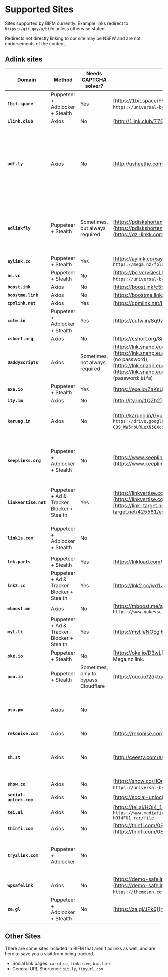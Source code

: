 # Supported Sites

Sites supported by BIFM currently. Example links redirect to `https://git.gay/a/bifm` unless otherwise stated.

Redirects not directly linking to our site may be NSFW and are not endorsements of the content.

## Adlink sites
|Domain|Method|Needs CAPTCHA solver?|Example Links|Additional Domains|Additional Notes|
|---|---|---|---|---|---|
|**`1bit.space`**|Puppeteer + Adblocker + Stealth|Yes|[https://1bit.space/FVJcWHr](https://1bit.space/FVJcWHr) redirects to ``https://universal-bypass.org/``.||
|**`1link.club`**|Axios|No|[http://1link.club/77679](http://1link.club/77679)|||
|**`adf.ly`**|Axios|No|[http://usheethe.com/T3F5](http://usheethe.com/T3F5)|`usheethe.com`|There is not a complete list of domains under adf.ly's net that I could find, but there is an algorythm for finding them.|
|**`adlinkfly`**|Puppeteer + Stealth|Sometimes, but always required|[https://pdiskshortener.com/6I2CR2](https://pdiskshortener.com/6I2CR2), [https://dz-linkk.com/N2xFP](https://dz-linkk.com/N2xFP)|`adlinkfly.mightyscripts.xyz`, `pdiskshortener.com`, `dzlinkk.com`|Like adf.ly, there is not a list of adlinkfly sites, but there is an algorithm to find them.|
|**`aylink.co`**|Puppeteer + Stealth|Yes|[https://aylink.co/xay664](https://aylink.co/xay664) redirects to `https://mega.nz/folder/hpIAnRLS#fJZX651qRZdf_DU2Y_k0kA`||
|**`bc.vc`**|Puppeteer + Stealth|No|[https://bc.vc/vQesLIh](https://bc.vc/vQesLIh) redirects to `https://universal-bypass.org/`.||
|**`boost.ink`**|Axios|No|[https://boost.ink/c5bba](https://boost.ink/c5bba)|`bst.gg`, `bst.wtf`, `booo.st`||
|**`boostme.link`**|Axios|No|[https://boostme.link/iX9Krf](https://boostme.link/iX9Krf)||
|**`cpmlink.net`**|Axios|Yes|[https://cpmlink.net/i7FyAQ](https://cpmlink.net/i7FyAQ)||
|**`cutw.in`**|Puppeteer + Adblocker + Stealth|Yes|[https://cutw.in/8q9wzl](https://cutw.in/8q9wzl)|||
|**`cshort.org`**|Axios|No|[https://cshort.org/8i8dwPx0](https://cshort.org/8i8dwPx0)|
|**`DaddyScripts`**|Axios|Sometimes, not always required|[https://lnk.snahp.eu/EBRs14BxyZ5oIlvrEx4EZGPlrwGm31VeNZ1Uo](https://lnk.snahp.eu/EBRs14BxyZ5oIlvrEx4EZGPlrwGm31VeNZ1Uo) (no password), [https://lnk.snahp.eu/W4hPgdadk7F9WtY5hb00uCdWzHZK5n5kt32ZG](https://lnk.snahp.eu/W4hPgdadk7F9WtY5hb00uCdWzHZK5n5kt32ZG) (password: `bifm`)|||
|**`exe.io`**|Puppeteer + Stealth|Yes|[https://exe.io/ZaKsUgDc](https://exe.io/ZaKsUgDc)|`exey.io`||
|**`ity.im`**|Axios|No|[http://ity.im/1QZh2](http://ity.im/1QZh2)|||
|**`karung.in`**|Axios|No|[http://karung.in/Gyucc](http://karung.in/Gyucc) redirects to `https://drive.google.com/uc?id=0B263gKU-C09_WW5rbURLeXN5QXc&export=download`.||Passworded links are currently not supported.|
|**`keeplinks.org`**|Puppeteer + Adblocker + Stealth|No|[https://www.keeplinks.org/p100/62b878489fbc5](https://www.keeplinks.org/p100/62b878489fbc5)||Passworded links don't need a password due to a cookie exploit.|
|**`linkvertise.net`**|Puppeteer + Ad & Tracker Blocker + Stealth|Yes|[https://linkvertise.com/425581/example1](https://linkvertise.com/425581/example1) for regular redirects, [https://link-target.net/425581/example](https://link-target.net/425581/example) for a paste|`linkvertise.com`, `up-to-down.net`, `link-to.net`, `direct-link.net`, `linkvertise.download`, `file-link.net`, `link-center.net`, `link-target.net`||
|**`link1s.com`**|Puppeteer + Adblocker + Stealth|No|||Need example link that is SFW and legal.|
|**`lnk.parts`**|Puppeteer + Stealth|Yes|[https://lnkload.com/2z8aF](https://lnkload.com/2z8aF)|`link.tl`, `lnkload.com`||
|**`lnk2.cc`**|Puppeteer + Ad & Tracker Blocker + Stealth|Yes|[https://lnk2.cc/wd1J1](https://lnk2.cc/wd1J1)||
|**`mboost.me`**|Axios|No|[https://mboost.me/a/47n](https://mboost.me/a/47n) redirects to `https://www.nukevscity.com/hehehehaw5`|||
|**`myl.li`**|Puppeteer + Ad & Tracker Blocker + Stealth|Yes|[https://myl.li/NOEgI6aOp3bF](https://myl.li/NOEgI6aOp3bF)|`mylink.vc`||
|**`oke.io`**|Puppeteer + Stealth|No|[https://oke.io/D3wL](https://oke.io/D3wL) redirects to a broken Mega.nz link.|||
|**`ouo.io`**|Puppeteer + Stealth|Sometimes, only to bypass Cloudflare|[https://ouo.io/2dktqo](https://ouo.io/2dktqo)|`ouo.press`||
|**`psa.pm`**|Axios|No|||If anyone can find a legal example of this, that'd be nice.|
|**`rekonise.com`**|Axios|No|[https://rekonise.com/bifm-jv7k6](https://rekonise.com/bifm-jv7k6)||
|**`sh.st`**|Axios|No|[http://ceesty.com/es47QR](http://ceesty.com/es47QR)|`ceesty.com`, `cestyy.com`, `clkme.me`, `clkmein.com`, `cllkme.com`, `corneey.com`, `destyy.com`, `festyy.com`, `gestyy.com`, `jnw0.me`, `xiw34.com`, `wiid.me`|The list to the right may not be 100% correct or complete.|
|**`show.co`**|Axios|No|[https://show.co/HQrPtta](https://show.co/HQrPtta) redirects to `https://universal-bypass.org/`.||
|**`social-unlock.com`**|Axios|No|[https://social-unlock.com/417pK](https://social-unlock.com/417pK)|||
|**`tei.ai`**|Axios|No|[https://tei.ai/HOI4_1_11_11](https://tei.ai/HOI4_1_11_11) redirects to `https://www.mediafire.com/file/mmxskm3b1uanzfn/OG9134-HOI4FU1.rar/file`|`tii.ai`||
|**`thinfi.com`**|Axios|No|[https://thinfi.com/088ud](https://thinfi.com/088ud) (no password), [https://thinfi.com/088uk](https://thinfi.com/088uk) (password: `bifm`)||
|**`try2link.com`**|Puppeteer + Adblocker|No|||If anyone can find a legal example of this, that'd be nice.|
|**`wpsafelink`**|Axios|No|[https://demo-safelink.themeson.com/template1/?f7fbb8af](https://demo-safelink.themeson.com/template1/?f7fbb8af) redirects to `https://themeson.com/safelink/`.|`demo-safelink.themeson.com`||
|**`za.gl`**|Puppeteer + Adblocker + Stealth|No|[https://za.gl/JPk6](https://za.gl/JPk6)|`za.uy`, `zee.gl`||

## Other Sites

There are some sites included in BIFM that aren't adlinks as well, and are here to save you a visit from being tracked.

- Social link pages: `carrd.co`, `linktr.ee`, `bio.link`
- General URL Shortener: `bit.ly`, `tinyurl.com`